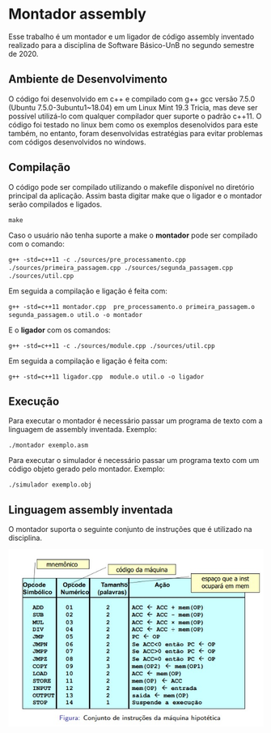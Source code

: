 # Montador assembly

Esse trabalho é um montador e um ligador de código assembly inventado realizado para a disciplina de Software Básico-UnB no segundo semestre de 2020.

## Ambiente de Desenvolvimento
O código foi desenvolvido em c++ e compilado com g++ gcc versão 7.5.0 (Ubuntu 7.5.0-3ubuntu1~18.04) em um Linux Mint 19.3 Tricia, mas deve ser possível utilizá-lo com qualquer compilador quer suporte o padrão c++11. O código foi testado no linux bem como os exemplos desenolvidos para este também, no entanto, foram desenvolvidas estratégias para evitar problemas com códigos desenvolvidos no windows.


## Compilação

O código pode ser compilado utilizando o makefile disponível no diretório principal da aplicação. Assim basta digitar make que o ligador e o montador serão compilados e ligados. 
```
make
```

Caso o usuário não tenha suporte a make o **montador** pode ser compilado com o comando:

```
g++ -std=c++11 -c ./sources/pre_processamento.cpp ./sources/primeira_passagem.cpp ./sources/segunda_passagem.cpp ./sources/util.cpp
```

Em seguida a compilação e ligação é feita com:

```
g++ -std=c++11 montador.cpp  pre_processamento.o primeira_passagem.o segunda_passagem.o util.o -o montador
```

E o **ligador** com os comandos:
```
g++ -std=c++11 -c ./sources/module.cpp ./sources/util.cpp
```
Em seguida a compilação e ligação é feita com:
```
g++ -std=c++11 ligador.cpp  module.o util.o -o ligador
```

## Execução
Para executar o montador é necessário passar um programa de texto com a linguagem de assembly inventada. Exemplo:
```
./montador exemplo.asm
```

Para executar o simulador é necessário passar um programa texto com um código objeto gerado pelo montador. Exemplo:
```
./simulador exemplo.obj
```

## Linguagem assembly inventada

O montador suporta o seguinte conjunto de instruções que é utilizado na disciplina.

![Tabela assembly inventado](assets/assembly_inventado.jpeg)
